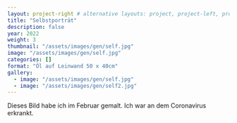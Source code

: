 ```yaml
---
layout: project-right # alternative layouts: project, project-left, project-right, project-top
title: "Selbstporträt"
description: false
year: 2022
weight: 3
thumbnail: "/assets/images/gen/self.jpg"
image: "/assets/images/gen/self.jpg"
categories: []
format: "Öl auf Leinwand 50 x 40cm"
gallery:
  - image: "/assets/images/gen/self.jpg"
  - image: "/assets/images/gen/self2.jpg"
---
```


Dieses Bild habe ich im Februar gemalt. Ich war an dem Coronavirus erkrankt.